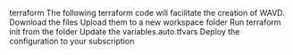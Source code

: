 terraform
The following terraform code will facilitate the creation of WAVD.
Download the files
Upload them to a new workspace folder
Run terraform init from the folder
Update the variables.auto.tfvars
Deploy the configuration to your subscription
